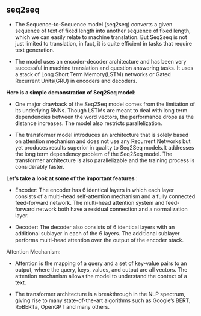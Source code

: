 ## **seq2seq** 

- The Sequence-to-Sequence model (seq2seq) converts a given sequence of text of fixed length into another sequence of fixed length, which we can easily relate to machine translation. But Seq2seq is not just limited to translation, in fact, it is quite efficient in tasks that require text generation.

- The model uses an encoder-decoder architecture and has been very successful in machine translation and question answering tasks. It uses a stack of Long Short Term Memory(LSTM) networks or Gated Recurrent Units(GRU) in encoders and decoders.

**Here is a simple demonstration of Seq2Seq model**:

- One major drawback of the Seq2Seq model comes from the limitation of its underlying RNNs. Though LSTMs are meant to deal with long term dependencies between the word vectors, the performance drops as the distance increases. The model also restricts parallelization.

- The transformer model introduces an architecture that is solely based on attention mechanism and does not use any Recurrent Networks but yet produces results superior in quality to Seq2Seq models.It addresses the long term dependency problem of the Seq2Seq model. The transformer architecture is also parallelizable and the training process is considerably faster.

**Let’s take a look at some of the important features** :

- Encoder: The encoder has 6 identical layers in which each layer consists of a multi-head self-attention mechanism and a fully connected feed-forward network. The multi-head attention system and feed-forward network both have a residual connection and a normalization layer. 

- Decoder: The decoder also consists of 6 identical layers with an additional sublayer in each of the 6 layers. The additional sublayer performs multi-head attention over the output of the encoder stack.

Attention Mechanism: 

- Attention is the mapping of a query and a set of key-value pairs to an output, where the query, keys, values, and output are all vectors. The attention mechanism allows the model to understand the context of a text. 

- The transformer architecture is a breakthrough in the NLP spectrum, giving rise to many state-of-the-art algorithms such as Google’s BERT, RoBERTa, OpenGPT and many others.